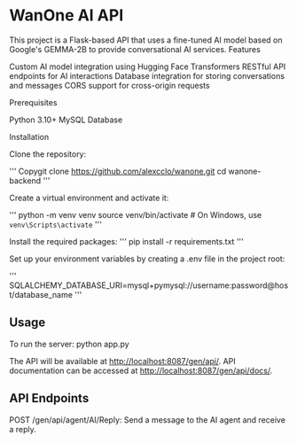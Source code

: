 # WanOne AI API

This project is a Flask-based API that uses a fine-tuned AI model based on Google's GEMMA-2B to provide conversational AI services.
Features

Custom AI model integration using Hugging Face Transformers
RESTful API endpoints for AI interactions
Database integration for storing conversations and messages
CORS support for cross-origin requests

Prerequisites

Python 3.10+
MySQL Database

Installation

Clone the repository:

'''
Copygit clone <https://github.com/alexcclo/wanone.git>
cd wanone-backend
'''

Create a virtual environment and activate it:

'''
python -m venv venv
source venv/bin/activate  # On Windows, use `venv\Scripts\activate`
'''

Install the required packages:
'''
pip install -r requirements.txt
'''

Set up your environment variables by creating a .env file in the project root:

'''
SQLALCHEMY_DATABASE_URI=mysql+pymysql://username:password@host/database_name
'''

## Usage

To run the server:
python app.py

The API will be available at <http://localhost:8087/gen/api/>.
API documentation can be accessed at <http://localhost:8087/gen/api/docs/>.

## API Endpoints

POST /gen/api/agent/AI/Reply: Send a message to the AI agent and receive a reply.